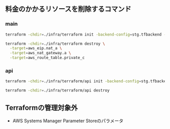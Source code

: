 ## 料金のかかるリソースを削除するコマンド

### main

```bash
terraform -chdir=./infra/terraform init -backend-config=stg.tfbackend -reconfigure
```

```bash
terraform -chdir=./infra/terraform destroy \
  -target=aws_eip.nat_a \
  -target=aws_nat_gateway.a \
  -target=aws_route_table.private_c
```

### api

```bash
terraform -chdir=./infra/terraform/api init -backend-config=stg.tfbackend -reconfigure
```

```bash
terraform -chdir=./infra/terraform/api destroy
```

## Terraformの管理対象外

- AWS Systems Manager Parameter Storeのパラメータ
